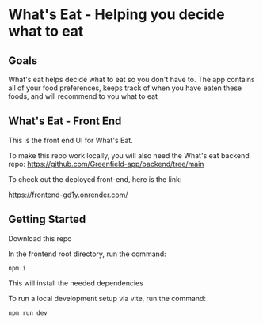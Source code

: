 # What's Eat - Helping you decide what to eat

## Goals
What's eat helps decide what to eat so you don't have to. The app contains all of your food preferences, keeps track of when you have eaten these foods, and will recommend to you what to eat 

## What's Eat - Front End
 This is the front end UI for What's Eat. 

 To make this repo work locally, you will also need the What's eat backend repo: https://github.com/Greenfield-app/backend/tree/main

 To check out the deployed front-end, here is the link:

 https://frontend-gd1y.onrender.com/

## Getting Started

Download this repo 

In the frontend root directory, run the command:

`npm i`

This will install the needed dependencies

To run a local development setup via vite, run the command:

`npm run dev`
